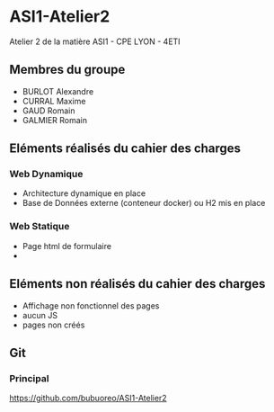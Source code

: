 # ASI1-Atelier2
Atelier 2 de la matière ASI1 - CPE LYON - 4ETI

## Membres du groupe
 - BURLOT Alexandre
 - CURRAL Maxime
 - GAUD Romain
 - GALMIER Romain

## Eléments réalisés du cahier des charges

### Web Dynamique

- Architecture dynamique en place
- Base de Données externe (conteneur docker) ou H2 mis en place

### Web Statique

- Page html de formulaire
- 

## Eléments non réalisés du cahier des charges

- Affichage non fonctionnel des pages
- aucun JS
- pages non créés

## Git

### Principal
https://github.com/bubuoreo/ASI1-Atelier2
